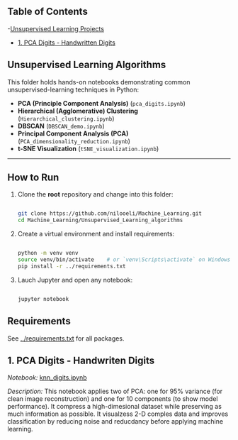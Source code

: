 ## Table of Contents

-[Unsupervised Learning Projects](#Unsupervised-Learning-algorithms)
   - [1. PCA Digits - Handwritten Digits](#1-pca-digits)
     

## Unsupervised Learning Algorithms

This folder holds hands-on notebooks demonstrating common
unsupervised-learning techniques in Python:

- **PCA (Principle Component Analysis)** (`pca_digits.ipynb`)  
- **Hierarchical (Agglomerative) Clustering** (`Hierarchical_clustering.ipynb`)  
- **DBSCAN** (`DBSCAN_demo.ipynb`)  
- **Principal Component Analysis (PCA)** (`PCA_dimensionality_reduction.ipynb`)  
- **t-SNE Visualization** (`tSNE_visualization.ipynb`)  

---

## How to Run

1. Clone the **root** repository and change into this folder:  
   ```bash
   
   git clone https://github.com/nilooeli/Machine_Learning.git
   cd Machine_Learning/Unsupervised_Learning_algorithms

2. Create a virtual environment and install requirements:
   ```bash
   
   python -m venv venv
   source venv/bin/activate    # or `venv\Scripts\activate` on Windows
   pip install -r ../requirements.txt

3. Lauch Jupyter and open any notebook:
   ```bash

   jupyter notebook
   

## Requirements

See [../requirements.txt](../requirements.txt) for all packages.

## 1. PCA Digits - Handwriten Digits

*Notebook:* [knn_digits.ipynb](Unsupervised_Learning_algorithms/knn_digits.ipynb)

*Description:* This notebook applies two of PCA: one for 95% variance (for clean image reconstruction) and one for 10 components (to show model performance). It compress a high-dimesional dataset while preserving as much information as possible.
It visualzess 2-D comples data and improves classification by reducing noise and reducdancy before applying  machine learning.




